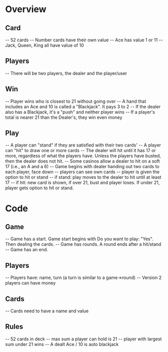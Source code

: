 # Overview

## Card
-- 52 cards
-- Number cards have their own value
-- Ace has value 1 or 11
-- Jack, Queen, King all have value of 10

## Players
-- There will be two players, the dealer and the player/user

## Win
-- Player wins who is closest to 21 without going over
-- A hand that includes an Ace and 10 is called a "Blackjack". It pays 3 to 2
-- If the dealer also has a Blackjack, it's a "push" and neither player wins
-- If a player's total is nearer 21 than the Dealer's, they win even money

## Play
-- A player can "stand" if they are satisfied with their two cards'
-- A player can "hit" to draw one or more cards
-- The dealer will hit until it has 17 or more, regardless of what the players have. Unless the players have busted, then the dealer does not hit.
  -- Some casinos allow a dealer to hit on a soft 17 (i.e., an A and a 6)
-- Game begins with dealer handing out two cards to each player, face down
-- players can see own cards
-- player is given the option to hit or stand
-- if stand: play moves to the dealer to hit until at least 17
-- if hit: new card is shown, if over 21, bust and player loses. If under 21, player gets option to hit or stand.

# Code

## Game
-- Game has a start. Game start begins with Do you want to play: "Yes". Then dealing the cards.
-- Game has rounds. A round ends after a hit/stand
-- Game has an end.

## Players
-- Players have: name, turn (a turn is similar to a game->round)
-- Version 2 players can have money

## Cards
-- Cards need to have a name and value

## Rules
-- 52 cards in deck
-- max sum a player can hold is 21
-- player with largest sum under 21 wins
-- A dealt Ace / 10 is auto blackjack
